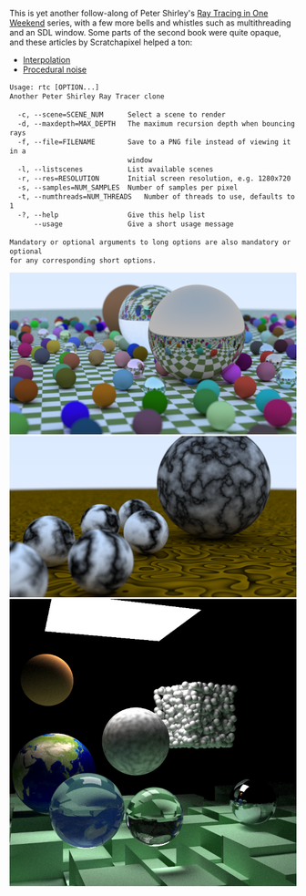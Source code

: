 This is yet another follow-along of Peter Shirley's [Ray Tracing in One Weekend](https://raytracing.github.io/books/RayTracingInOneWeekend.html) series, with a few more bells and whistles such as multithreading and an SDL window.
Some parts of the second book were quite opaque, and these articles by Scratchapixel helped a ton:

- [Interpolation](https://www.scratchapixel.com/lessons/mathematics-physics-for-computer-graphics/interpolation)
- [Procedural noise](https://www.scratchapixel.com/lessons/procedural-generation-virtual-worlds/procedural-patterns-noise-part-1)

```
Usage: rtc [OPTION...]
Another Peter Shirley Ray Tracer clone

  -c, --scene=SCENE_NUM      Select a scene to render
  -d, --maxdepth=MAX_DEPTH   The maximum recursion depth when bouncing rays
  -f, --file=FILENAME        Save to a PNG file instead of viewing it in a
                             window
  -l, --listscenes           List available scenes
  -r, --res=RESOLUTION       Initial screen resolution, e.g. 1280x720
  -s, --samples=NUM_SAMPLES  Number of samples per pixel
  -t, --numthreads=NUM_THREADS   Number of threads to use, defaults to 1
  -?, --help                 Give this help list
      --usage                Give a short usage message

Mandatory or optional arguments to long options are also mandatory or optional
for any corresponding short options.
```

![Final render from book 1](notes/checkered-floor.png)
![Perlin noise demo](notes/noise.png)
![Final render from book 2](notes/book2.png)
